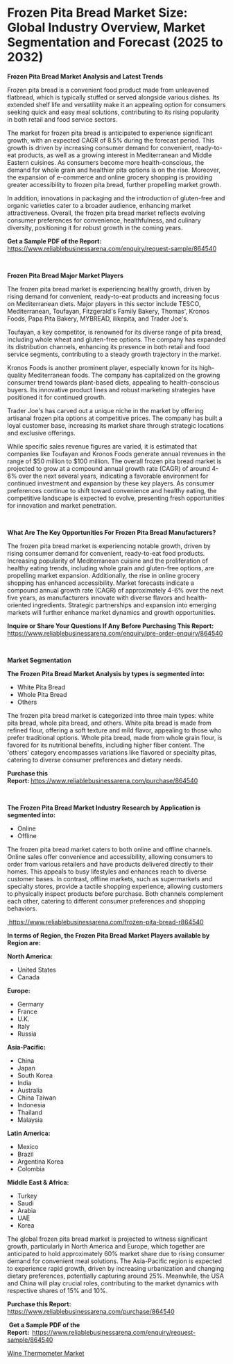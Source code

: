 <p><h1>Frozen Pita Bread Market Size: Global Industry Overview, Market Segmentation and Forecast (2025 to 2032)</h1></p><p><strong>Frozen Pita Bread Market Analysis and Latest Trends</strong></p>
<p><p>Frozen pita bread is a convenient food product made from unleavened flatbread, which is typically stuffed or served alongside various dishes. Its extended shelf life and versatility make it an appealing option for consumers seeking quick and easy meal solutions, contributing to its rising popularity in both retail and food service sectors.</p><p>The market for frozen pita bread is anticipated to experience significant growth, with an expected CAGR of 8.5% during the forecast period. This growth is driven by increasing consumer demand for convenient, ready-to-eat products, as well as a growing interest in Mediterranean and Middle Eastern cuisines. As consumers become more health-conscious, the demand for whole grain and healthier pita options is on the rise. Moreover, the expansion of e-commerce and online grocery shopping is providing greater accessibility to frozen pita bread, further propelling market growth.</p><p>In addition, innovations in packaging and the introduction of gluten-free and organic varieties cater to a broader audience, enhancing market attractiveness. Overall, the frozen pita bread market reflects evolving consumer preferences for convenience, healthfulness, and culinary diversity, positioning it for robust growth in the coming years.</p></p>
<p><strong>Get a Sample PDF of the Report:&nbsp;</strong> <a href="https://www.reliablebusinessarena.com/enquiry/request-sample/864540?utm_campaign=2639&utm_medium=2&utm_source=Github&utm_content=ia&utm_term=05042025&utm_id=frozen-pita-bread">https://www.reliablebusinessarena.com/enquiry/request-sample/864540</a></p>
<p>&nbsp;</p>
<p><strong>Frozen Pita Bread Major Market Players</strong></p>
<p><p>The frozen pita bread market is experiencing healthy growth, driven by rising demand for convenient, ready-to-eat products and increasing focus on Mediterranean diets. Major players in this sector include TESCO, Mediterranean, Toufayan, Fitzgerald's Family Bakery, Thomas', Kronos Foods, Papa Pita Bakery, MYBREAD, ilikepita, and Trader Joe's.</p><p>Toufayan, a key competitor, is renowned for its diverse range of pita bread, including whole wheat and gluten-free options. The company has expanded its distribution channels, enhancing its presence in both retail and food service segments, contributing to a steady growth trajectory in the market.</p><p>Kronos Foods is another prominent player, especially known for its high-quality Mediterranean foods. The company has capitalized on the growing consumer trend towards plant-based diets, appealing to health-conscious buyers. Its innovative product lines and robust marketing strategies have positioned it for continued growth.</p><p>Trader Joe's has carved out a unique niche in the market by offering artisanal frozen pita options at competitive prices. The company has built a loyal customer base, increasing its market share through strategic locations and exclusive offerings.</p><p>While specific sales revenue figures are varied, it is estimated that companies like Toufayan and Kronos Foods generate annual revenues in the range of $50 million to $100 million. The overall frozen pita bread market is projected to grow at a compound annual growth rate (CAGR) of around 4-6% over the next several years, indicating a favorable environment for continued investment and expansion by these key players. As consumer preferences continue to shift toward convenience and healthy eating, the competitive landscape is expected to evolve, presenting fresh opportunities for innovation and market penetration.</p></p>
<p>&nbsp;</p>
<p><strong>What Are The Key Opportunities For Frozen Pita Bread Manufacturers?</strong></p>
<p><p>The frozen pita bread market is experiencing notable growth, driven by rising consumer demand for convenient, ready-to-eat food products. Increasing popularity of Mediterranean cuisine and the proliferation of healthy eating trends, including whole grain and gluten-free options, are propelling market expansion. Additionally, the rise in online grocery shopping has enhanced accessibility. Market forecasts indicate a compound annual growth rate (CAGR) of approximately 4-6% over the next five years, as manufacturers innovate with diverse flavors and health-oriented ingredients. Strategic partnerships and expansion into emerging markets will further enhance market dynamics and growth opportunities.</p></p>
<p><strong>Inquire or Share Your Questions If Any Before Purchasing This Report:</strong> <a href="https://www.reliablebusinessarena.com/enquiry/pre-order-enquiry/864540?utm_campaign=2639&utm_medium=2&utm_source=Github&utm_content=ia&utm_term=05042025&utm_id=frozen-pita-bread">https://www.reliablebusinessarena.com/enquiry/pre-order-enquiry/864540</a></p>
<p>&nbsp;</p>
<p><strong>Market Segmentation</strong></p>
<p><strong>The Frozen Pita Bread Market Analysis by types is segmented into:</strong></p>
<p><ul><li>White Pita Bread</li><li>Whole Pita Bread</li><li>Others</li></ul></p>
<p><p>The frozen pita bread market is categorized into three main types: white pita bread, whole pita bread, and others. White pita bread is made from refined flour, offering a soft texture and mild flavor, appealing to those who prefer traditional options. Whole pita bread, made from whole grain flour, is favored for its nutritional benefits, including higher fiber content. The 'others' category encompasses variations like flavored or specialty pitas, catering to diverse consumer preferences and dietary needs.</p></p>
<p><strong>Purchase this Report:&nbsp;</strong><a href="https://www.reliablebusinessarena.com/purchase/864540?utm_campaign=2639&utm_medium=2&utm_source=Github&utm_content=ia&utm_term=05042025&utm_id=frozen-pita-bread">https://www.reliablebusinessarena.com/purchase/864540</a></p>
<p>&nbsp;</p>
<p><strong>The Frozen Pita Bread Market Industry Research by Application is segmented into:</strong></p>
<p><ul><li>Online</li><li>Offline</li></ul></p>
<p><p>The frozen pita bread market caters to both online and offline channels. Online sales offer convenience and accessibility, allowing consumers to order from various retailers and have products delivered directly to their homes. This appeals to busy lifestyles and enhances reach to diverse customer bases. In contrast, offline markets, such as supermarkets and specialty stores, provide a tactile shopping experience, allowing customers to physically inspect products before purchase. Both channels complement each other, catering to different consumer preferences and shopping behaviors.</p></p>
<p><a href="https://www.reliablebusinessarena.com/frozen-pita-bread-r864540?utm_campaign=2639&utm_medium=2&utm_source=Github&utm_content=ia&utm_term=05042025&utm_id=frozen-pita-bread">&nbsp;https://www.reliablebusinessarena.com/frozen-pita-bread-r864540</a></p>
<p><strong>In terms of Region, the Frozen Pita Bread Market Players available by Region are:</strong></p>
<p>
    <p> <strong> North America: </strong>
        <ul>
            <li>United States</li>
            <li>Canada</li>
        </ul>
        </p> 
    <p> <strong> Europe: </strong>
        <ul>
            <li>Germany</li>
            <li>France</li>
            <li>U.K.</li>
            <li>Italy</li>
            <li>Russia</li>
        </ul>
        </p> 
    <p> <strong> Asia-Pacific: </strong>
        <ul>
            <li>China</li>
            <li>Japan</li>
            <li>South Korea</li>
            <li>India</li>
            <li>Australia</li>
            <li>China Taiwan</li>
            <li>Indonesia</li>
            <li>Thailand</li>
            <li>Malaysia</li>
        </ul>
        </p> 
    <p> <strong> Latin America: </strong>
        <ul>
            <li>Mexico</li>
            <li>Brazil</li>
            <li>Argentina Korea</li>
            <li>Colombia</li>
        </ul>
        </p> 
    <p> <strong> Middle East & Africa: </strong>
        <ul>
            <li>Turkey</li>
            <li>Saudi</li>
            <li>Arabia</li>
            <li>UAE</li>
            <li>Korea</li>
        </ul>
    </p>
    </p>
<p><p>The global frozen pita bread market is projected to witness significant growth, particularly in North America and Europe, which together are anticipated to hold approximately 60% market share due to rising consumer demand for convenient meal solutions. The Asia-Pacific region is expected to experience rapid growth, driven by increasing urbanization and changing dietary preferences, potentially capturing around 25%. Meanwhile, the USA and China will play crucial roles, contributing to the market dynamics with respective shares of 15% and 10%.</p></p>
<p><strong>Purchase this Report: </strong><a href="https://www.reliablebusinessarena.com/purchase/864540?utm_campaign=2639&utm_medium=2&utm_source=Github&utm_content=ia&utm_term=05042025&utm_id=frozen-pita-bread">https://www.reliablebusinessarena.com/purchase/864540</a></p>
<p>&nbsp;<strong>Get a Sample PDF of the Report:&nbsp;&nbsp;</strong><a href="https://www.reliablebusinessarena.com/enquiry/request-sample/864540?utm_campaign=2639&utm_medium=2&utm_source=Github&utm_content=ia&utm_term=05042025&utm_id=frozen-pita-bread">https://www.reliablebusinessarena.com/enquiry/request-sample/864540</a></p>
<p><strong></strong></p>
<p><p><a href="https://github.com/akaalahk/Market-Research-Report-List-1/blob/main/wine-thermometer-market.md?utm_campaign=2639&utm_medium=2&utm_source=Github&utm_content=ia&utm_term=05042025&utm_id=frozen-pita-bread">Wine Thermometer Market</a></p></p>